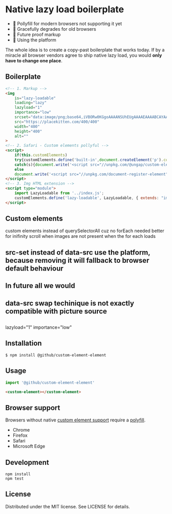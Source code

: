 # Native lazy load boilerplate

* 🧱 Pollyfill for modern browsers not supporting it yet
* 👵 Gracefully degrades for old browsers
* 🤖 Future proof markup
* 🚉 Using the platform

The whole idea is to create a copy-past boilerplate that works today. If by a miracle all browser vendors agree to ship native lazy load, you would **only have to change one place**.

## Boilerplate
```html
<!-- 1. Markup -->
<img 
    is="lazy-loadable" 
    loading="lazy" 
    lazyload="1" 
    importance="low" 
    srcset="data:image/png;base64,iVBORw0KGgoAAAANSUhEUgAAAAEAAAABCAYAAAAfFcSJAAAAEElEQVR42gEFAPr/AP///wAI/AL+Sr4t6gAAAABJRU5ErkJggg==" 
    src="https://placekitten.com/400/400" 
    width="400" 
    height="400" 
    alt=""
>
<!-- 2. Safari - Custom elements pollyful -->
<script>
    if(this.customElements)
    try{customElements.define('built-in',document.createElement('p').constructor,{'extends':'p'})}
    catch(s){document.write('<script src="//unpkg.com/@ungap/custom-elements-builtin"><\x2fscript>')}
    else
    document.write('<script src="//unpkg.com/document-register-element"><\x2fscript>');
</script>
<!-- 3. Img HTML extension -->
<script type="module">
    import LazyLoadable from '../index.js';
    customElements.define('lazy-loadable', LazyLoadable, { extends: "img" });
</script>
```


## Custom elements
custom elements instead of querySelectorAll cuz no forEach needed
better for inifinity scroll when images are not present when the for each loads
## src-set instead of data-src use the platform, because removing it will fallback to browser default behaviour
## In future all we would
## data-src swap techinique is not exactly compatible with picture source
##
lazyload="1" importance="low"


  

## Installation

```
$ npm install @github/custom-element-element
```

## Usage

```js
import '@github/custom-element-element'
```

```html
<custom-element></custom-element>
```

## Browser support

Browsers without native [custom element support][support] require a [polyfill][].

- Chrome
- Firefox
- Safari
- Microsoft Edge

[support]: https://caniuse.com/#feat=custom-elementsv1
[polyfill]: https://github.com/webcomponents/custom-elements

## Development

```
npm install
npm test
```

## License

Distributed under the MIT license. See LICENSE for details.

